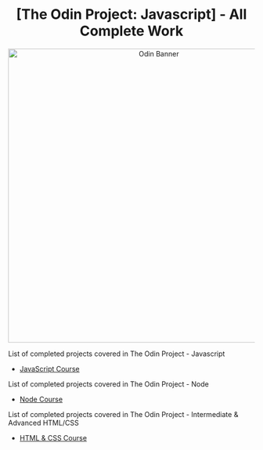 <h1 align="center">
[The Odin Project: Javascript] - All Complete Work
</h1>

<p align="center">
  <a href="https://www.theodinproject.com/paths/full-stack-javascript/courses/javascript">
    <img alt="Odin Banner" src="./banner.PNG" width="600" />
  </a>
</p>

List of completed projects covered in The Odin Project - Javascript
- [JavaScript Course](https://github.com/salvillalon45/theOdinProject-JavaScriptCourseCompleted)

List of completed projects covered in The Odin Project - Node
- [Node Course](https://github.com/salvillalon45/theOdinProject-NodeCourseCompleted)

List of completed projects covered in The Odin Project - Intermediate & Advanced HTML/CSS
- [HTML & CSS Course](https://github.com/salvillalon45/theOdinProject-HtmlCSSCourseCompleted)


